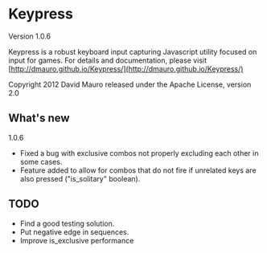 Keypress
========
Version 1.0.6

Keypress is a robust keyboard input capturing Javascript utility
focused on input for games. For details and documentation, please
visit [http://dmauro.github.io/Keypress/](http://dmauro.github.io/Keypress/)

Copyright 2012 David Mauro
released under the Apache License, version 2.0


**What's new**
---------------

1.0.6

* Fixed a bug with exclusive combos not properly excluding each other in some cases.
* Feature added to allow for combos that do not fire if unrelated keys are also pressed ("is_solitary" boolean).



TODO
----

* Find a good testing solution.
* Put negative edge in sequences.
* Improve is_exclusive performance
